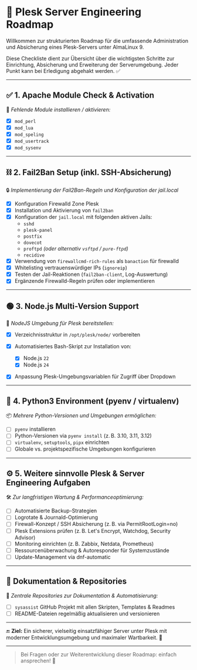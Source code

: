 # 🧭 Plesk Server Engineering Roadmap

Willkommen zur strukturierten Roadmap für die umfassende Administration und Absicherung eines Plesk-Servers unter AlmaLinux 9.

Diese Checkliste dient zur Übersicht über die wichtigsten Schritte zur Einrichtung, Absicherung und Erweiterung der Serverumgebung. Jeder Punkt kann bei Erledigung abgehakt werden. ✅

---

## ✅ 1. Apache Module Check & Activation

🔧 *Fehlende Module installieren / aktivieren:*

* [x] `mod_perl`
* [x] `mod_lua`
* [x] `mod_speling`
* [x] `mod_usertrack`
* [x] `mod_sysenv`

---

## ⛓️ 2. Fail2Ban Setup (inkl. SSH-Absicherung)

🔒 *Implementierung der Fail2Ban-Regeln und Konfiguration der jail.local*

* [x] Konfiguration Firewalld Zone Plesk
* [x] Installation und Aktivierung von `fail2ban`
* [x] Konfiguration der `jail.local` mit folgenden aktiven Jails:
  * `sshd`
  * `plesk-panel` 
  * `postfix`
  * `dovecot`
  * `proftpd` *(oder alternativ `vsftpd` / `pure-ftpd`)*
  * `recidive`
* [x] Verwendung von `firewallcmd-rich-rules` als `banaction` für firewalld
* [x] Whitelisting vertrauenswürdiger IPs (`ignoreip`)
* [x] Testen der Jail-Reaktionen (`fail2ban-client`, Log-Auswertung)
* [x] Ergänzende Firewalld-Regeln prüfen oder implementieren

---

## 🟢 3. Node.js Multi-Version Support

🧰 *NodeJS Umgebung für Plesk bereitstellen:*

* [x] Verzeichnisstruktur in `/opt/plesk/node/` vorbereiten
* [x] Automatisiertes Bash-Skript zur Installation von:

  * [x] Node.js `22`
  * [x] Node.js `24`
* [x] Anpassung Plesk-Umgebungsvariablen für Zugriff über Dropdown

---

## 🐍 4. Python3 Environment (pyenv / virtualenv)

📦 *Mehrere Python-Versionen und Umgebungen ermöglichen:*

* [ ] `pyenv` installieren
* [ ] Python-Versionen via `pyenv install` (z. B. 3.10, 3.11, 3.12)
* [ ] `virtualenv`, `setuptools`, `pipx` einrichten
* [ ] Globale vs. projektspezifische Umgebungen konfigurieren

---

## ⚙️ 5. Weitere sinnvolle Plesk & Server Engineering Aufgaben

🛠️ *Zur langfristigen Wartung & Performanceoptimierung:*

* [ ] Automatisierte Backup-Strategien
* [ ] Logrotate & Journald-Optimierung
* [ ] Firewall-Konzept / SSH Absicherung (z. B. via PermitRootLogin=no)
* [ ] Plesk Extensions prüfen (z. B. Let's Encrypt, Watchdog, Security Advisor)
* [ ] Monitoring einrichten (z. B. Zabbix, Netdata, Prometheus)
* [ ] Ressourcenüberwachung & Autoresponder für Systemzustände
* [ ] Update-Management via dnf-automatic

---

## 📜 Dokumentation & Repositories

📁 *Zentrale Repositories zur Dokumentation & Automatisierung:*

* [ ] `sysassist` GitHub Projekt mit allen Skripten, Templates & Readmes
* [ ] README-Dateien regelmäßig aktualisieren und versionieren

---

🔚 **Ziel:** Ein sicherer, vielseitig einsatzfähiger Server unter Plesk mit moderner Entwicklungsumgebung und maximaler Wartbarkeit. 💪

---

> Bei Fragen oder zur Weiterentwicklung dieser Roadmap: einfach ansprechen! 🧠

